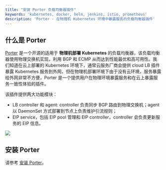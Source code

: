 ```yaml
---
title: "安装 Porter 负载均衡器插件"
keywords: 'kubernetes, docker, helm, jenkins, istio, prometheus'
description: 'Porter - 在物理机 Kubernetes 环境中暴露服务的负载均衡器插件'
---
```



## 什么是 Porter

[Porter](https://github.com/kubesphere/porter) 是一个开源的适用于 **物理机部署 Kubernetes** 的负载均衡器，该负载均衡器使用物理交换机实现，利用 BGP 和 ECMP 从而达到性能最优和高可用性。我们知道在云上部署的 Kubernetes 环境下，通常云服务厂商会提供 cloud LB 插件暴露 Kubernetes 服务到外网，但在物理机部署环境下由于没有云环境，服务暴露给外网非常不方便，Porter 是一个提供用户在物理环境暴露服务和在云上暴露服务一致性体验的插件。

该插件提供两大功能模块：

- LB controller 和 agent: controller 负责同步 BGP 路由到物理交换机；agent 以 DaemonSet 方式部署到节点上负责维护引流规则；
- EIP service，包括 EIP pool 管理和 EIP controller，controller 会负责更新服务的 EIP 信息。


![](https://pek3b.qingstor.com/kubesphere-docs/png/20200214100015.png)

## 安装 Porter

请参考 [安装 Porter](https://github.com/kubesphere/porter#installation)。
